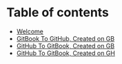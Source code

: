 # Table of contents

* [Welcome](README.md)
* [GitBook To GitHub, Created on GB](gitbook-to-github.md)
* [GitHub To GitBook, Created on GB](github-to-gitbook-created-on-gb.md)
* [GitHub To GitBook, Created on GH](github-to-gitbook-created-on-gh.md)

